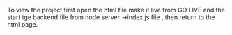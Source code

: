 To view the project first open the html file make it live from GO LIVE
and the start tge backend file from node server     ->index.js file     , then return to the html page. 
